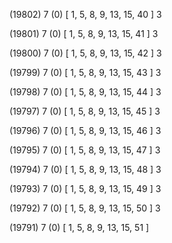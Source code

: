 (19802) 7 (0) [ 1, 5, 8, 9, 13, 15, 40 ] 3 


(19801) 7 (0) [ 1, 5, 8, 9, 13, 15, 41 ] 3 


(19800) 7 (0) [ 1, 5, 8, 9, 13, 15, 42 ] 3 


(19799) 7 (0) [ 1, 5, 8, 9, 13, 15, 43 ] 3 


(19798) 7 (0) [ 1, 5, 8, 9, 13, 15, 44 ] 3 


(19797) 7 (0) [ 1, 5, 8, 9, 13, 15, 45 ] 3 


(19796) 7 (0) [ 1, 5, 8, 9, 13, 15, 46 ] 3 


(19795) 7 (0) [ 1, 5, 8, 9, 13, 15, 47 ] 3 


(19794) 7 (0) [ 1, 5, 8, 9, 13, 15, 48 ] 3 


(19793) 7 (0) [ 1, 5, 8, 9, 13, 15, 49 ] 3 


(19792) 7 (0) [ 1, 5, 8, 9, 13, 15, 50 ] 3 


(19791) 7 (0) [ 1, 5, 8, 9, 13, 15, 51 ]  

